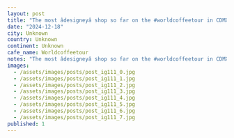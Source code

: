 ```yaml
---
layout: post
title: "The most âdesigneyâ shop so far on the #worldcoffeetour in CDMX - super cool space and first time Iâve seen a slayer single group head in the wild. Espresso was perfection."
date: "2024-12-18"
city: Unknown
country: Unknown
continent: Unknown
cafe_name: Worldcoffeetour
notes: "The most âdesigneyâ shop so far on the #worldcoffeetour in CDMX - super cool space and first time Iâve seen a slayer single group head in the wild. Espresso was perfection."
images:
  - /assets/images/posts/post_ig111_0.jpg
  - /assets/images/posts/post_ig111_1.jpg
  - /assets/images/posts/post_ig111_2.jpg
  - /assets/images/posts/post_ig111_3.jpg
  - /assets/images/posts/post_ig111_4.jpg
  - /assets/images/posts/post_ig111_5.jpg
  - /assets/images/posts/post_ig111_6.jpg
  - /assets/images/posts/post_ig111_7.jpg
published: 1
---
```

